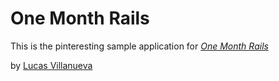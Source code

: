 # One Month Rails

This is the pinteresting sample application for
[*One Month Rails*](http://onemonthrails.com)

by [Lucas Villanueva](http://lucasvillanueva.com)